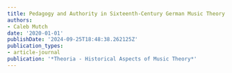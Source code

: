 ```yaml
---
title: Pedagogy and Authority in Sixteenth-Century German Music Theory Textbooks
authors:
- Caleb Mutch
date: '2020-01-01'
publishDate: '2024-09-25T18:48:38.262125Z'
publication_types:
- article-journal
publication: '*Theoria - Historical Aspects of Music Theory*'
---
```

